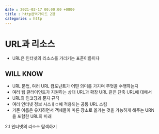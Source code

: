 ```yaml
---
date : 2021-03-17 00:00:00 +0000
title : http완벽가이드 2장
categories : http
---
```


# URL과 리소스
- URL은 인터넷의 리소스를 가리키는 표준이름이다

## WILL KNOW
- URL 문법, 여러 URL 컴포넌트가 어떤 의미를 가지며 무엇을 수행하는지
- 여러 웹 클라이언트가 지원하는 상대 URL과 확장 URL 같은 단축 URL에 대해서
- URL의 인코딩과 문자 규칙
- 여러 인터넷 정보 시스ㅔㅁ에 적용되는 공통 URL 스킴
- 기존 이름은 유지하면서 객체들이 따른 장소로 옮기는 것을 가능하게 해주는 URN을 포함한 URL의 미래

2.1 인터넷의 리소스 탐색하기
